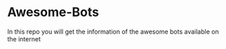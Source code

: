 # Awesome-Bots
In this repo you will get the information of the awesome bots available on the internet
